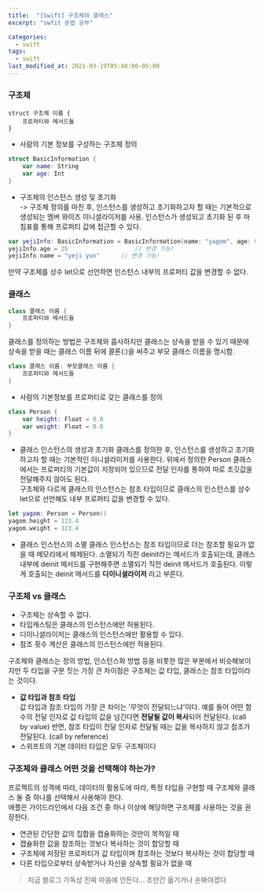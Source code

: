 ```yaml
---
title:  "[Swift] 구조체와 클래스"
excerpt: "swfit 문법 공부"

categories:
  - swift
tags:
  - swift
last_modified_at: 2021-03-19T05:48:00-05:00
---
```

### 구조체
~~~
struct 구조체 이름 {
	프로퍼티와 메서드들
}
~~~
* 사람의 기본 정보를 구성하는 구조체 정의
~~~swift
struct BasicInformation {
	var name: String
	var age: Int
}
~~~

* 구조체의 인스턴스 생성 및 초기화  
-> 구조체 정의를 마친 후, 인스턴스를 생성하고 초기화하고자 할 때는 기본적으로 생성되는 멤버 와이즈 이니셜라이저를 사용. 인스턴스가 생성되고 초기화 된 후 마침표를 통해 프로퍼티 값에 접근할 수 있다.

~~~swift
var yejiInfo: BasicInformation = BasicInformation(name: "yagom", age: 99)
yejiInfo.age = 25					// 변경 가능!
yejiInfo.name = "yeji yun"		// 변경 가능!
~~~
만약 구조체를 상수 let으로 선언하면 인스턴스 내부의 프로퍼티 값을 변경할 수 없다.

### 클래스
~~~swift
class 클래스 이름 {
	프로퍼티와 메서드들
}
~~~
클래스를 정의하는 방법은 구조체와 흡사하지만 클래스는 상속을 받을 수 있기 때문에 상속을 받을 때는 클래스 이름 뒤에 콜론(:)을 써주고 부모 클래스 이름을 명시함.
~~~swift
class 클래스 이름: 부모클래스 이름 {
	프로퍼티와 메서드들
}
~~~
* 사람의 기본정보를 프로퍼티로 갖는 클래스를 정의  
~~~swift
class Person {
	var height: Float = 0.0
	var weight: Float = 0.0
}
~~~
* 클래스 인스턴스의 생성과 초기화
클래스를 정의한 후, 인스턴스를 생성하고 초기화하고자 할 때는 기본적인 이니셜라이저를 사용한다.
위에서 정의한 Person 클래스에서는 프로퍼티의 기본값이 지정되어 있으므로 전달 인자를 통하여 따로 초깃값을 전달해주지 않아도 된다.  
구조체와 다르게 클래스의 인스턴스는 참조 타입이므로 클래스의 인스턴스를 상수 let으로 선언해도 내부 프로퍼티 값을 변경할 수 있다.
~~~swift
let yagom: Person = Person()
yagom.height = 123.4
yagom.weight = 123.4
~~~
* 클래스 인스턴스의 소멸
클래스 인스턴스는 참조 타입이므로 더는 참조할 필요가 없을 때 메모리에서 해제된다. 소멸되기 직전 deinit라는 메서드가 호출되는데, 클래스 내부에 deinit 메서드를 구현해주면 소멸되기 직전 deinit 메서드가 호출된다. 이렇게 호출되는 deinit 메서드를 **디이니셜라이저** 라고 부른다.


### 구조체 vs 클래스
* 구조체는 상속할 수 없다.
* 타입캐스팅은 클래스의 인스턴스에만 허용된다.
* 디이니셜라이저는 클래스의 인스턴스에만 활용할 수 있다.
* 참조 횟수 계산은 클래스의 인스턴스에만 적용된다.

구조체와 클래스는 정의 방법, 인스턴스화 방법 등을 비롯한 많은 부분에서 비슷해보이지만 두 타입을 구분 짓는 가장 큰 차이점은 구조체는 값 타입, 클래스는 참조 타입이라는 것이다.

* **값 타입과 참조 타입**  
값 타입과 참조 타입의 가장 큰 차이는 '무엇이 전달되느냐'이다. 예를 들어 어떤 함수의 전달 인자로 값 타입의 값을 넘긴다면 **전달될 값이 복사**되어 전달된다. (call by value) 반면, 참조 타입이 전달 인자로 전달될 때는 값을 복사하지 않고 참조가 전달된다. (call by reference)
* 스위프트의 기본 데이터 타입은 모두 구조체이다

### 구조체와 클래스 어떤 것을 선택해야 하는가?
프로젝트의 성격에 따라, 데이터의 활용도에 따라, 특정 타입을 구현할 때 구조체와 클래스 둘 중 하나를 선택해서 사용해야 한다.  
애플은 가이드라인에서 다음 조건 중 하나 이상에 해당하면 구조체를 사용하는 것을 권장한다.
* 연관된 간단한 값의 집합을 캡슐화하는 것만이 목적일 때
* 캡슐화한 값을 참조하는 것보다 복사하는 것이 합당할 때
* 구조체에 저장된 프로퍼티가 값 타입이며 참조하는 것보다 복사하는 것이 합당할 때
* 다른 타입으로부터 상속받거나 자신을 상속할 필요가 없을 때


> 지금 블로그 가독성 진짜 마음에 안든다... 조만간 옮기거나 손봐야겠다

